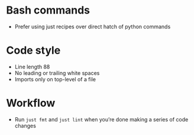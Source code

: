 # Bash commands
- Prefer using just recipes over direct hatch of python commands

# Code style
- Line length 88
- No leading or trailing white spaces
- Imports only on top-level of a file

# Workflow
- Run `just fmt` and `just lint` when you’re done making a series of code changes
